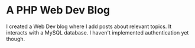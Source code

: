 # A PHP Web Dev Blog

I created a Web Dev blog where I add posts about relevant topics. It interacts with a MySQL database. I haven't implemented authentication yet though.